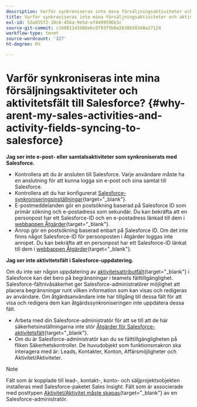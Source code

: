 ```yaml
---
description: Varför synkroniseras inte mina försäljningsaktiviteter och aktivitetsfält till Salesforce? - Marketo Docs - produktdokumentation
title: Varför synkroniseras inte mina försäljningsaktiviteter och aktivitetsfält till Salesforce?
exl-id: 5da855f2-18c6-456a-9e5d-ef4499596b3c
source-git-commit: c16081143588ebc0793f5b6e2630b58348e27124
workflow-type: tm+mt
source-wordcount: '327'
ht-degree: 0%

---
```


# Varför synkroniseras inte mina försäljningsaktiviteter och aktivitetsfält till Salesforce? {#why-arent-my-sales-activities-and-activity-fields-syncing-to-salesforce}

**Jag ser inte e-post- eller samtalsaktiviteter som synkroniserats med Salesforce.**

* Kontrollera att du är ansluten till Salesforce. Varje användare måste ha en anslutning för att kunna logga sin e-post och sina samtal till Salesforce.
* Kontrollera att du har konfigurerat [Salesforce-synkroniseringsinställningar](/help/marketo/product-docs/marketo-sales-insight/actions/crm/salesforce-integration/sync-sales-activities-to-salesforce.md){target="_blank"}.
* E-postmeddelanden gör en postsökning baserad på Salesforce ID som primär sökning och e-postadress som sekundär. Du kan bekräfta att en personpost har ett Salesforce-ID och en e-postadress länkad till dem i [webbappen Åtgärder](https://toutapp.com/next#command_center){target="_blank"}.
* Anrop gör en postsökning baserad enbart på Salesforce ID. Om det inte finns något Salesforce-ID för personposten i Åtgärder loggas inte anropet. Du kan bekräfta att en personpost har ett Salesforce-ID länkat till dem i [webbappen Åtgärder](https://toutapp.com/next#command_center){target="_blank"}.

**Jag ser inte aktivitetsfält i Salesforce-uppdatering.**

Om du inte ser någon uppdatering av [aktivitetsattributfält](/help/marketo/product-docs/marketo-sales-insight/actions/crm/salesforce-package-configuration/logging-sales-activity-attributes-to-salesforce.md){target="_blank"} i Salesforce kan det bero på begränsningar i teamets fälttillgänglighet. Salesforce-fältnivåsäkerhet ger Salesforce-administratörer möjlighet att placera begränsningar runt vilken information som kan visas och redigeras av användare. Om åtgärdsanvändare inte har tillgång till dessa fält för att visa och redigera dem kan åtgärdssynkroniseringen inte uppdatera dessa fält.

* Arbeta med din Salesforce-administratör för att se till att de här säkerhetsinställningarna inte stör [Åtgärder för Salesforce-aktivitetsfält](/help/marketo/product-docs/marketo-sales-insight/actions/crm/salesforce-package-configuration/logging-sales-activity-attributes-to-salesforce.md){target="_blank"}.
* Om du är Salesforce-administratör kan du se fälttillgängligheten på fliken Säkerhetskontroller. De huvudobjekt som funktionsmakron ska interagera med är: Leads, Kontakter, Konton, Affärsmöjligheter och Aktivitet/Aktiviteter.

>[!NOTE]
>
>Fält som är kopplade till lead-, kontakt-, konto- och säljprojektsobjekten installeras med Salesforce-paketet Sales Insight. Fält som är associerade med posttypen [Aktivitet/Aktivitet måste skapas](/help/marketo/product-docs/marketo-sales-insight/actions/crm/salesforce-package-configuration/logging-sales-activity-attributes-to-salesforce.md){target="_blank"} av en Salesforce-administratör.
